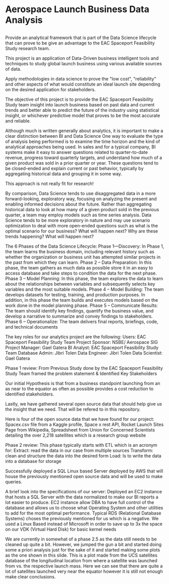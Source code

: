 # Aerospace Launch Business Data Analysis
## 

Provide an analytical framework that is part of the Data Science lifecycle that can prove to be give an advantage to the EAC Spaceport Feasibility Study research team.

This project is an application of Data-Driven business intelligent tools and techniques to study global launch business using various available sources of data.

Apply methodologies in data science to prove the "low cost", "reliability" and other aspects of what would constitute an ideal launch site depending on the desired application for stakeholders.

The objective of this project is to provide the EAC Spaceport Feasibility Study team insight into launch business based on past data and current trends and better able to predict the future of the industry using statistical insight, or whichever predictive model that proves to be the most accurate and reliable.

Although much is written generally about analytics, it is important to make a clear distinction between BI and Data Science One way to evaluate the type of analysis being performed is to examine the time horizon and the kind of analytical approaches being used.  In sales and for a typical company, BI systems make it easy to answer questions related to quarter-to-date revenue, progress toward quarterly targets, and understand how much of a given product was sold in a prior quarter or year.  These questions tend to be closed-ended and explain current or past behavior, typically by aggregating historical data and grouping it in some way. 

This approach is not really fit for research!

By comparison, Data Science tends to use disaggregated data in a more forward-looking, exploratory way, focusing on analyzing the present and enabling informed decisions about the future. Rather than aggregating historical data to look at how many of a given product sold in the previous quarter, a team may employ models such as time series analysis. Data Science tends to be more exploratory in nature and may use scenario optimization to deal with more open-ended questions such as what is the optimal scenario for our business? What will happen next? Why are these trends happening? What will happen next?

The 6 Phases of the Data Science Lifecycle:
Phase 1—Discovery: In Phase 1, the team learns the business domain, including relevant history such as whether the organization or business unit has attempted similar projects in the past from which they can learn.
Phase 2 – Data Preparation: In this phase, the team gathers as much data as possible store it in an easy to access database and take steps to condition the data for the next phase.
Phase 3 – Model Planning: In this phase, the team explores the data to learn about the relationships between variables and subsequently selects key variables and the most suitable models.
Phase 4 – Model Building: The team develops datasets for testing, training, and production purposes. In addition, in this phase the team builds and executes models based on the work done in the model planning phase.
Phase 5 – Communicate Results:  The team should identify key findings, quantify the business value, and develop a narrative to summarize and convey findings to stakeholders.
Phase 6 – Operationalize: The team delivers final reports, briefings, code, and technical documents


The key roles for our analytics project are the following:
Users: EAC Spaceport Feasibility Study Team
Project Sponsor: NSBE/ Aerospace SIG
Project Manager: Gael Gatera
BI Analyst: EAC Spaceport Feasibility Study Team
Database Admin: Jibri Tolen
Data Engineer: Jibri Tolen
Data Scientist: Gael Gatera


Phase 1 review:
From Previous Study done by the EAC Spaceport Feasibility Study Team framed the problem statement & Identified Key Stakeholders 

Our initial Hypothesis is that from a business standpoint launching from an as near to the equator as often as possible provides a cost reduction to identified stakeholders.

Lastly, we have gathered several open source data that should help give us the insight that we need. That will be refered to in this repository.

Here is four of the open source data that we have found for our project: Spacex.csv file from a Kaggle profile, Space x rest API, Rocket Launch Sites Page from Wikipedia, Spreadsheet from Union for Concerned Scientists detailing the over 2,218 satellites which is a research group website


Phase 2 review:
This phase typically starts with ETL which is an acronym for:
Extract: read the data in our case from multiple sources 
Transform: clean and structure the data into the desired form 
Load: Is to write the data into a database for storage 

Successfully deployed a SQL Linux based Server deployed by AWS that will house the previously mentioned open source data and will be used to make queries.

A brief look into the specifications of our server:
Deployed an EC2 instance that hosts a SQL Server with the data normalized to make our BI reports a lot easier to produce.
EC2 instance allow DBA to have full control of the database and allows us to choose what Operating System and other utilities to add for the most optimal performance.
Typical RDS (Relational Database Systems) choses the previously mentioned for us which is a negative.
We used a Linux Based instead of Microsoft in order to save up to 3x the space on our VDK (Virtual Hard Disk) for basic kernel needs

We are currently in somewhat of a phase 2.5 as the data still needs to be cleaned up quite a bit. However, we jumped the gun a bit and started doing some a priori analysis just for the sake of it and started making some plots as the one shown in this slide. 
This is a plot made from the UCS satellites database of the longitudinal location from where a satellite was launched from vs. the respective launch mass. Here we can see that there are quite a lot of satellites launched very near the equator however it is still not enough make clear conclusions.
